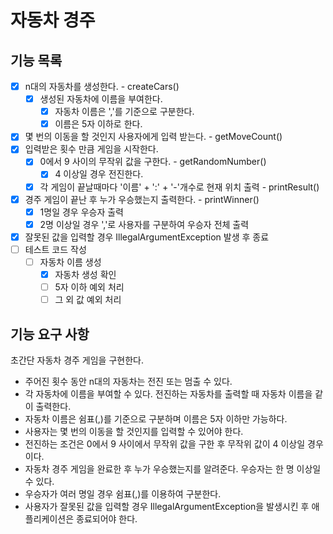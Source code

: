# 자동차 경주

## 기능 목록

- [x] n대의 자동차를 생성한다. - createCars()
  - [x] 생성된 자동차에 이름을 부여한다.
    - [x] 자동차 이름은 ','를 기준으로 구분한다.
    - [x] 이름은 5자 이하로 한다.
- [x] 몇 번의 이동을 할 것인지 사용자에게 입력 받는다. - getMoveCount()
- [x] 입력받은 횟수 만큼 게임을 시작한다.
  - [x] 0에서 9 사이의 무작위 값을 구한다. - getRandomNumber()
    - [x] 4 이상일 경우 전진한다.
  - [x] 각 게임이 끝날때마다 '이름' + ':' + '-'개수로 현재 위치 출력 - printResult()
- [x] 경주 게임이 끝난 후 누가 우승했는지 출력한다. - printWinner()
  - [x] 1명일 경우 우승자 출력
  - [x] 2명 이상일 경우 ','로 사용자를 구분하여 우승자 전체 출력
- [x] 잘못된 값을 입력할 경우 IllegalArgumentException 발생 후 종료
- [ ] 테스트 코드 작성
  - [ ] 자동차 이름 생성
    - [x] 자동차 생성 확인
    - [ ] 5자 이하 예외 처리
    - [ ] 그 외 값 예외 처리

## 기능 요구 사항

초간단 자동차 경주 게임을 구현한다.

* 주어진 횟수 동안 n대의 자동차는 전진 또는 멈출 수 있다.
* 각 자동차에 이름을 부여할 수 있다. 전진하는 자동차를 출력할 때 자동차 이름을 같이 출력한다.
* 자동차 이름은 쉼표(,)를 기준으로 구분하며 이름은 5자 이하만 가능하다.
* 사용자는 몇 번의 이동을 할 것인지를 입력할 수 있어야 한다.
* 전진하는 조건은 0에서 9 사이에서 무작위 값을 구한 후 무작위 값이 4 이상일 경우이다.
* 자동차 경주 게임을 완료한 후 누가 우승했는지를 알려준다. 우승자는 한 명 이상일 수 있다.
* 우승자가 여러 명일 경우 쉼표(,)를 이용하여 구분한다.
* 사용자가 잘못된 값을 입력할 경우 IllegalArgumentException을 발생시킨 후 애플리케이션은 종료되어야 한다.